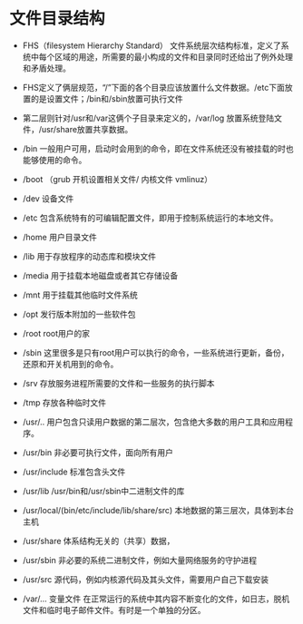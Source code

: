 # 文件目录结构

- FHS（filesystem Hierarchy Standard） 文件系统层次结构标准，定义了系统中每个区域的用途，所需要的最小构成的文件和目录同时还给出了例外处理和矛盾处理。

- FHS定义了俩层规范，“/”下面的各个目录应该放置什么文件数据。/etc下面放置的是设置文件；/bin和/sbin放置可执行文件

- 第二层则针对/usr和/var这俩个子目录来定义的，/var/log 放置系统登陆文件，/usr/share放置共享数据。

- /bin 一般用户可用，启动时会用到的命令，即在文件系统还没有被挂载的时也能够使用的命令。

- /boot （grub 开机设置相关文件/ 内核文件 vmlinuz）

- /dev 设备文件

- /etc 包含系统特有的可编辑配置文件，即用于控制系统运行的本地文件。

- /home 用户目录文件

- /lib 用于存放程序的动态库和模块文件

- /media 用于挂载本地磁盘或者其它存储设备

- /mnt 用于挂载其他临时文件系统

- /opt 发行版本附加的一些软件包

- /root root用户的家

- /sbin 这里很多是只有root用户可以执行的命令，一些系统进行更新，备份，还原和开关机用到的命令。

- /srv 存放服务进程所需要的文件和一些服务的执行脚本

- /tmp 存放各种临时文件

- /usr/.. 用户包含只读用户数据的第二层次，包含绝大多数的用户工具和应用程序。
- /usr/bin 非必要可执行文件，面向所有用户
- /usr/include 标准包含头文件
- /usr/lib /usr/bin和/usr/sbin中二进制文件的库
- /usr/local/(bin/etc/include/lib/share/src) 本地数据的第三层次，具体到本台主机
- /usr/share 体系结构无关的（共享）数据，

- /usr/sbin 非必要的系统二进制文件，例如大量网络服务的守护进程
- /usr/src 源代码，例如内核源代码及其头文件，需要用户自己下载安装

- /var/... 变量文件 在正常运行的系统中其内容不断变化的文件，如日志，脱机文件和临时电子邮件文件。有时是一个单独的分区。
